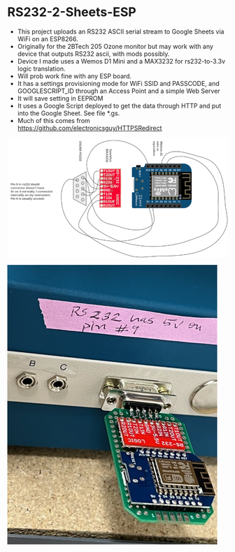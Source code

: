 # RS232-2-Sheets-ESP
 - This project uploads an RS232 ASCII serial stream to Google Sheets via
   WiFi on an ESP8266.
 - Originally for the 2BTech 205 Ozone monitor but may work with any
   device that outputs RS232 ascii, with mods possibly.
 - Device I made uses a Wemos D1 Mini and a MAX3232 for rs232-to-3.3v
   logic translation.
 - Will prob work fine with any ESP board. 
 - It has a settings provisioning mode for WiFi SSID and PASSCODE, and GOOGLESCRIPT_ID through
   an Access Point and a simple Web Server
 - It will save setting in EEPROM
 - It uses a Google Script deployed to get the data through HTTP and put into the Google Sheet. See file *.gs.
 - Much of this comes from https://github.com/electronicsguy/HTTPSRedirect

![device sketch](https://github.com/NextGen-Environmental-Sensor-Lab/RS232-2-Sheets-ESP/blob/main/RS232-2-Sheets-ESP.svg)

![actual device in action](https://github.com/NextGen-Environmental-Sensor-Lab/RS232-2-Sheets-ESP/blob/main/IMG_1954.jpeg)


